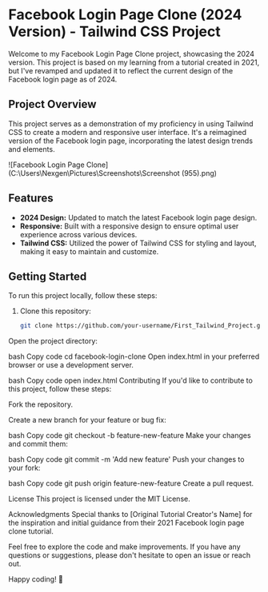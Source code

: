 # Facebook Login Page Clone (2024 Version) - Tailwind CSS Project

Welcome to my Facebook Login Page Clone project, showcasing the 2024 version. This project is based on my learning from a tutorial created in 2021, but I've revamped and updated it to reflect the current design of the Facebook login page as of 2024.

## Project Overview

This project serves as a demonstration of my proficiency in using Tailwind CSS to create a modern and responsive user interface. It's a reimagined version of the Facebook login page, incorporating the latest design trends and elements.

![Facebook Login Page Clone](C:\Users\Nexgen\Pictures\Screenshots\Screenshot (955).png)

## Features

- **2024 Design:** Updated to match the latest Facebook login page design.
- **Responsive:** Built with a responsive design to ensure optimal user experience across various devices.
- **Tailwind CSS:** Utilized the power of Tailwind CSS for styling and layout, making it easy to maintain and customize.

## Getting Started

To run this project locally, follow these steps:

1. Clone this repository:

   ```bash
   git clone https://github.com/your-username/First_Tailwind_Project.git
Open the project directory:

bash
Copy code
cd facebook-login-clone
Open index.html in your preferred browser or use a development server.

bash
Copy code
open index.html
Contributing
If you'd like to contribute to this project, follow these steps:

Fork the repository.

Create a new branch for your feature or bug fix:

bash
Copy code
git checkout -b feature-new-feature
Make your changes and commit them:

bash
Copy code
git commit -m 'Add new feature'
Push your changes to your fork:

bash
Copy code
git push origin feature-new-feature
Create a pull request.

License
This project is licensed under the MIT License.

Acknowledgments
Special thanks to [Original Tutorial Creator's Name] for the inspiration and initial guidance from their 2021 Facebook login page clone tutorial.

Feel free to explore the code and make improvements. If you have any questions or suggestions, please don't hesitate to open an issue or reach out.

Happy coding! 🚀
